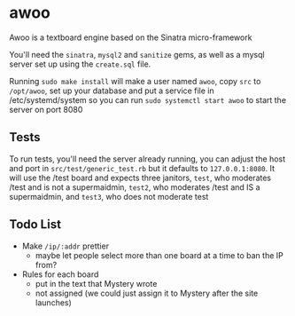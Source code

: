 # awoo
Awoo is a textboard engine based on the Sinatra micro-framework

You'll need the `sinatra`, `mysql2` and `sanitize` gems, as well as a mysql server set up using the `create.sql` file.

Running `sudo make install` will make a user named `awoo`, copy `src` to `/opt/awoo`, set up your database and put a service file in /etc/systemd/system so you can run `sudo systemctl start awoo` to start the server on port 8080

## Tests

To run tests, you'll need the server already running, you can adjust the host and port in `src/test/generic_test.rb` but it defaults to `127.0.0.1:8080`. It will use the /test board and expects three janitors, `test`, who moderates /test and is not a supermaidmin, `test2`, who moderates /test and IS a supermaidmin, and `test3`, who does not moderate test

## Todo List

- Make `/ip/:addr` prettier
	- maybe let people select more than one board at a time to ban the IP from?
- Rules for each board
	- put in the text that Mystery wrote
	- not assigned (we could just assign it to Mystery after the site launches)
